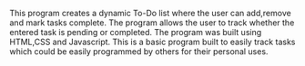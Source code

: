 This program creates a dynamic To-Do list where the user can add,remove and mark tasks complete.
The program allows the user to track whether the entered task is pending or completed. 
The program was built using HTML,CSS and Javascript.
This is a basic program built to easily track tasks which could be easily programmed by others for their personal uses.
